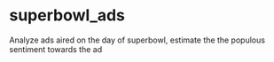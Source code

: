 # superbowl_ads
Analyze ads aired on the day of superbowl, estimate the the populous sentiment towards the ad  
